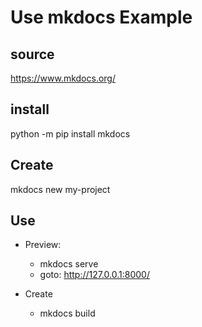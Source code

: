 # Use mkdocs Example

## source
https://www.mkdocs.org/

## install
python -m pip install mkdocs

## Create
mkdocs new my-project

## Use

- Preview:
  - mkdocs serve 
  - goto: http://127.0.0.1:8000/
  
- Create
  - mkdocs build